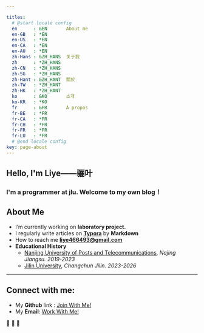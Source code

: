 ```yaml
---

titles:
  # @start locale config
  en      : &EN       About me
  en-GB   : *EN
  en-US   : *EN
  en-CA   : *EN
  en-AU   : *EN
  zh-Hans : &ZH_HANS  关于我
  zh      : *ZH_HANS
  zh-CN   : *ZH_HANS
  zh-SG   : *ZH_HANS
  zh-Hant : &ZH_HANT  關於
  zh-TW   : *ZH_HANT
  zh-HK   : *ZH_HANT
  ko      : &KO       소개
  ko-KR   : *KO
  fr      : &FR       À propos
  fr-BE   : *FR
  fr-CA   : *FR
  fr-CH   : *FR
  fr-FR   : *FR
  fr-LU   : *FR
  # @end locale config
key: page-about
---
```


## Hello, I'm Liye——骊叶

### I'm a programmer at jlu. Welcome to my own blog！

## About Me

- I’m currently working on **laboratory project.**
- I regularly write articles on **[Typora](https://typora.io/)** by **Markdown**
- How to reach me **[liye466493@gmail.com](mailto:liye466493@gmail.com)**
- **Educational History**
  - [Nanjing University of Posts and Telecommunications](http://www.njupt.edu.cn/), *Najing Jiangsu. 2019-2023*
  - [Jilin University](https://www.jlu.edu.cn/), *Changchun Jilin. 2023-2026*

------

## Connect with me:

- My **Github** link : [Join With Me!](https://github.com/wangyb97)
- My **Email**: [Work With Me!](mailto:liye466493@gmail.com)

:ghost: :ghost: :ghost:

